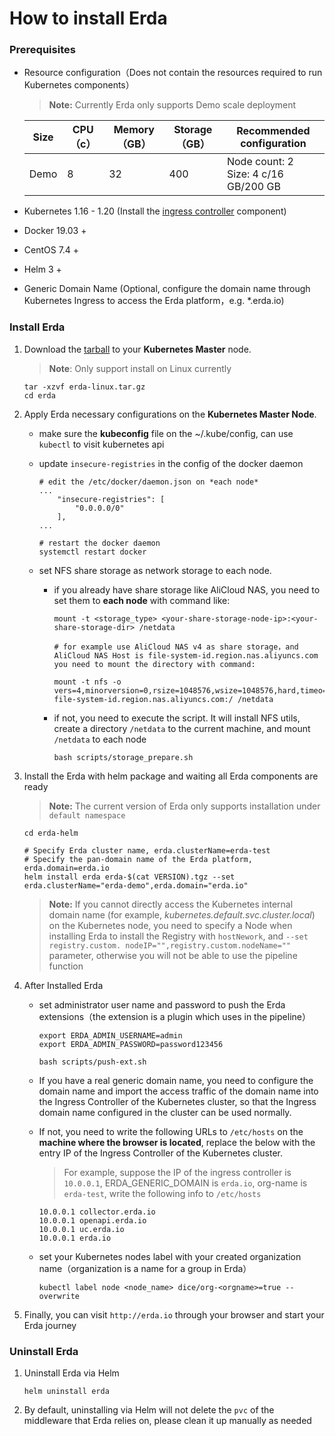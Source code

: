 # How to install Erda

### Prerequisites

- Resource configuration（Does not contain the resources required to run Kubernetes components）
  
  > **Note:** Currently Erda only supports Demo scale deployment
  
  | Size | CPU（c） | Memory（GB） | Storage（GB） | Recommended configuration                |
  | ---- | -------- | ------------ | ------------- | ---------------------------------------- |
  | Demo | 8        | 32           | 400           | Node count: 2<br/>Size: 4 c/16 GB/200 GB |
  
- Kubernetes 1.16 - 1.20 (Install the [ingress controller](https://kubernetes.io/zh/docs/concepts/services-networking/ingress-controllers/) component)

- Docker 19.03 +

- CentOS 7.4 +

- Helm 3 +

- Generic Domain Name (Optional, configure the domain name through Kubernetes Ingress to access the Erda platform，e.g. *.erda.io)

### Install Erda

1. Download the [tarball](https://github.com/erda-project/erda/releases) to your  **Kubernetes Master** node.

   > **Note**: Only support install on Linux currently

   ```shell
   tar -xzvf erda-linux.tar.gz
   cd erda
   ```

2. Apply Erda necessary configurations on the **Kubernetes Master Node**.

   - make sure the **kubeconfig** file on the ~/.kube/config, can use `kubectl` to visit kubernetes api

   - update `insecure-registries` in the config of the docker daemon 

     ```shell
     # edit the /etc/docker/daemon.json on *each node*
     ...
         "insecure-registries": [
             "0.0.0.0/0"
         ],
     ...
     
     # restart the docker daemon
     systemctl restart docker
     ```

   - set NFS share storage as network storage to each node. 

     - if you already have share storage like AliCloud NAS, you need to set them to **each node** with command like:

       ```shell
       mount -t <storage_type> <your-share-storage-node-ip>:<your-share-storage-dir> /netdata
       
       # for example use AliCloud NAS v4 as share storage，and AliCloud NAS Host is file-system-id.region.nas.aliyuncs.com you need to mount the directory with command:
       
       mount -t nfs -o vers=4,minorversion=0,rsize=1048576,wsize=1048576,hard,timeo=600,retrans=2,noresvport file-system-id.region.nas.aliyuncs.com:/ /netdata
       ```

     - if not, you need to execute the script. It will install NFS utils, create a directory `/netdata` to the current machine, and mount `/netdata` to each node

       ```shell
       bash scripts/storage_prepare.sh
       ```

3. Install the Erda with helm package and waiting all Erda components are ready

   > **Note:** The current version of Erda only supports installation under `default namespace` 

   ```shell
   cd erda-helm
   
   # Specify Erda cluster name, erda.clusterName=erda-test
   # Specify the pan-domain name of the Erda platform, erda.domain=erda.io
   helm install erda erda-$(cat VERSION).tgz --set erda.clusterName="erda-demo",erda.domain="erda.io"
   ```

   > **Note:**  If you cannot directly access the Kubernetes internal domain name (for example, *kubernetes.default.svc.cluster.local*) on the Kubernetes node, you need to specify a Node when installing Erda to install the Registry with `hostNework`, and `--set registry.custom. nodeIP="",registry.custom.nodeName=""` parameter, otherwise you will not be able to use the pipeline function

4. After Installed Erda

   - set administrator user name and password to push the Erda extensions（the extension is a plugin which uses in the pipeline）

     ```shell
     export ERDA_ADMIN_USERNAME=admin
     export ERDA_ADMIN_PASSWORD=password123456
     
     bash scripts/push-ext.sh
     ```

   - If you have a real generic domain name, you need to configure the domain name and import the access traffic of the domain name into the Ingress Controller of the Kubernetes cluster, so that the Ingress domain name configured in the cluster can be used normally.

   - If not, you need to write the following URLs to `/etc/hosts` on the **machine where the browser is located**, replace the <IP> below with the entry IP of the Ingress Controller of the Kubernetes cluster.

     > For example, suppose the IP of the ingress controller is `10.0.0.1`, ERDA_GENERIC_DOMAIN is `erda.io`, org-name is `erda-test`, write the following info to `/etc/hosts` 

     ```shell
     10.0.0.1 collector.erda.io
     10.0.0.1 openapi.erda.io
     10.0.0.1 uc.erda.io
     10.0.0.1 erda.io
     ```
     
   - set your Kubernetes nodes label with your created organization name（organization is a name for a group in Erda）

     ```shell
     kubectl label node <node_name> dice/org-<orgname>=true --overwrite
     ```

5. Finally, you can visit `http://erda.io` through your browser and start your Erda journey

### Uninstall Erda

1. Uninstall Erda via Helm

   ```shell
   helm uninstall erda 
   ```
   
2. By default, uninstalling via Helm will not delete the `pvc` of the middleware that Erda relies on, please clean it up manually as needed
